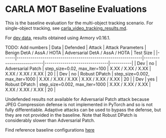 # CARLA MOT Baseline Evaluations

This is the baseline evaluation for the multi-object tracking scenario.  For single-object tracking, see [carla_video_tracking_results.md](../baseline_results/carla_video_tracking_results.md).

For [dev data](../armory/data/adversarial/carla_mot_dev.py), results obtained using Armory v0.16.1.

TODO: Add numbers
| Data | Defended | Attack            | Attack Parameters              | Benign DetA / AssA / HOTA | Adversarial DetA / AssA / HOTA | Test Size |
|------|---------------------------------------------------------------|---------------------------|--------------------------------|-----------|
| Dev  | no       | Adversarial Patch | step_size=0.02, max_iter=100   | X.XX / X.XX / X.XX        |  X.XX / X.XX / X.XX            | 20        |
| Dev  | no       | Robust DPatch     | step_size=0.002, max_iter=1000 | X.XX / X.XX / X.XX        |  X.XX / X.XX / X.XX            | 20        |
| Dev  | yes      | Robust DPatch     | step_size=0.002, max_iter=1000 | X.XX / X.XX / X.XX        |  X.XX / X.XX / X.XX            | 20        |

Undefended results not available for Adversarial Patch attack because JPEG Compression defense is not implemented in PyTorch and so is not fully differentiable.
Adaptive attacks can be used to bypass the defense, but they are not provided in the baseline.
Note that Robust DPatch is considerably slower than Adversarial Patch.

Find reference baseline configurations [here](../scenario_configs/eval6/carla_mot)
